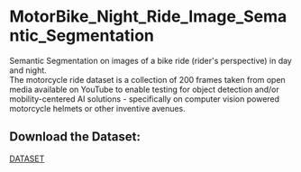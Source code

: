 # MotorBike_Night_Ride_Image_Semantic_Segmentation
Semantic Segmentation on images of a bike ride (rider's perspective) in day and night.<br>
The motorcycle ride dataset is a collection of 200 frames taken from open media available on YouTube to enable testing for object detection and/or mobility-centered AI solutions - specifically on computer vision powered motorcycle helmets or other inventive avenues.


## Download the Dataset:

[DATASET](https://www.kaggle.com/datasets/sadhliroomyprime/motorcycle-night-ride-semantic-segmentation)
